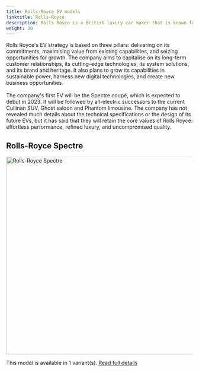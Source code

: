 ```yaml
---
title: Rolls-Royce EV models
linktitle: Rolls-Royce
description: Rolls Royce is a British luxury car maker that is known for its high-end vehicles and bespoke craftsmanship. The company has recently announced that it will go all-electric by 2030, following the trend of other automakers that are committed to the decarbonisation of the transport sector. 
weight: 30
---
```

Rolls Royce's EV strategy is based on three pillars: delivering on its commitments, maximising value from existing capabilities, and seizing opportunities for growth. The company aims to capitalise on its long-term customer relationships, its cutting-edge technologies, its system solutions, and its brand and heritage. It also plans to grow its capabilities in sustainable power, harness new digital technologies, and create new business opportunities.        <br /><br />The company's first EV will be the Spectre coupé, which is expected to debut in 2023. It will be followed by all-electric successors to the current Cullinan SUV, Ghost saloon and Phantom limousine. The company has not revealed much details about the technical specifications or the design of its future EVs, but it has said that they will retain the core values of Rolls Royce: effortless performance, refined luxury, and uncompromised quality.


## Rolls-Royce Spectre

<a href="spectre"><img src="https://media.evkx.net/multimedia/models/rolls-royce/spectre/spectre/main_1_st.jpg" width="800" height="533" alt="Rolls-Royce Spectre" ></a>

This model is available in 1 variant(s). 
[Read full details](spectre/)

